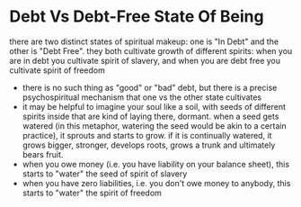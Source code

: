 # Debt Vs Debt-Free State Of Being

there are two distinct states of spiritual makeup: one is "In Debt" and the other is "Debt Free". they both cultivate growth of different spirits: when you are in debt you cultivate spirit of slavery, and when you are debt free you cultivate spirit of freedom

* there is no such thing as "good" or "bad" debt, but there is a precise psychospiritual mechanism that one vs the other state cultivates
* it may be helpful to imagine your soul like a soil, with seeds of different spirits inside that are kind of laying there, dormant. when a seed gets watered (in this metaphor, watering the seed would be akin to a certain practice), it sprouts and starts to grow. if it is continually watered, it grows bigger, stronger, develops roots, grows a trunk and ultimately bears fruit.
* when you owe money (i.e. you have liability on your balance sheet), this starts to "water" the seed of spirit of slavery
* when you have zero liabilities, i.e. you don't owe money to anybody, this starts to "water" the spirit of freedom
